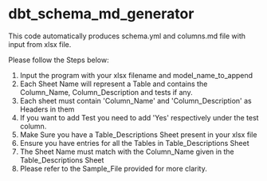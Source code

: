 # dbt_schema_md_generator
This code automatically produces schema.yml and columns.md file with input from xlsx file.


Please follow the Steps below:
1. Input the program with your xlsx filename and model_name_to_append
2. Each Sheet Name will represent a Table and contains the Column_Name, Column_Description and tests if any.
3. Each sheet must contain 'Column_Name' and 'Column_Description' as Headers in them 
4. If you want to add Test you need to add 'Yes' respectively under the test column.
5. Make Sure you have a Table_Descriptions Sheet present in your xlsx file
6. Ensure you have entries for all the Tables in Table_Descriptions Sheet
7. The Sheet Name must match with the Column_Name given in the Table_Descriptions Sheet
8. Please refer to the Sample_File provided for more clarity.